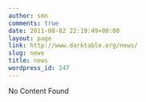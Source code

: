 ```yaml
---
author: smn
comments: true
date: 2011-08-02 22:19:49+00:00
layout: page
link: http://www.darktable.org/news/
slug: news
title: news
wordpress_id: 247
---
```


No Content Found
